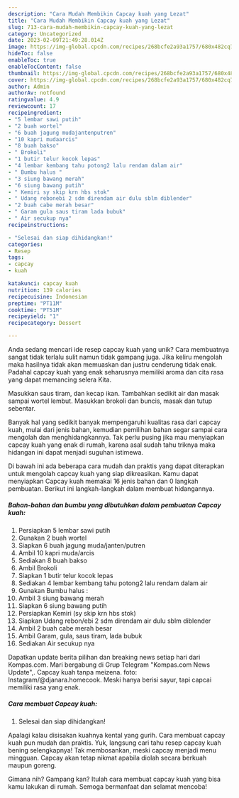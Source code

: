 ```yaml
---
description: "Cara Mudah Membikin Capcay kuah yang Lezat"
title: "Cara Mudah Membikin Capcay kuah yang Lezat"
slug: 713-cara-mudah-membikin-capcay-kuah-yang-lezat
category: Uncategorized
date: 2023-02-09T21:49:28.014Z
image: https://img-global.cpcdn.com/recipes/268bcfe2a93a1757/680x482cq70/capcay-kuah-foto-resep-utama.jpg
hideToc: false
enableToc: true
enableTocContent: false
thumbnail: https://img-global.cpcdn.com/recipes/268bcfe2a93a1757/680x482cq70/capcay-kuah-foto-resep-utama.jpg
cover: https://img-global.cpcdn.com/recipes/268bcfe2a93a1757/680x482cq70/capcay-kuah-foto-resep-utama.jpg
author: Admin
authorAv: notfound
ratingvalue: 4.9
reviewcount: 17
recipeingredient:
- "5 lembar sawi putih"
- "2 buah wortel"
- "6 buah jagung mudajantenputren"
- "10 kapri mudaarcis"
- "8 buah bakso"
- " Brokoli"
- "1 butir telur kocok lepas"
- "4 lembar kembang tahu potong2 lalu rendam dalam air"
- " Bumbu halus "
- "3 siung bawang merah"
- "6 siung bawang putih"
- " Kemiri sy skip krn hbs stok"
- " Udang rebonebi 2 sdm direndam air dulu sblm diblender"
- "2 buah cabe merah besar"
- " Garam gula saus tiram lada bubuk"
- " Air secukup nya"
recipeinstructions:

- "Selesai dan siap dihidangkan!"
categories:
- Resep
tags:
- capcay
- kuah

katakunci: capcay kuah 
nutrition: 139 calories
recipecuisine: Indonesian
preptime: "PT11M"
cooktime: "PT51M"
recipeyield: "1"
recipecategory: Dessert

---
```





Anda sedang mencari ide resep capcay kuah yang unik? Cara membuatnya sangat tidak terlalu sulit namun tidak gampang juga. Jika keliru mengolah maka hasilnya tidak akan memuaskan dan justru cenderung tidak enak. Padahal capcay kuah yang enak seharusnya memiliki aroma dan cita rasa yang dapat memancing selera Kita.





Masukkan saus tiram, dan kecap ikan. Tambahkan sedikit air dan masak sampai wortel lembut. Masukkan brokoli dan buncis, masak dan tutup sebentar.

Banyak hal yang sedikit banyak mempengaruhi kualitas rasa dari capcay kuah, mulai dari jenis bahan, kemudian pemilihan bahan segar sampai cara mengolah dan menghidangkannya. Tak perlu pusing jika mau menyiapkan capcay kuah yang enak di rumah, karena asal sudah tahu triknya maka hidangan ini dapat menjadi suguhan istimewa.






Di bawah ini ada beberapa cara mudah dan praktis yang dapat diterapkan untuk mengolah capcay kuah yang siap dikreasikan. Kamu dapat menyiapkan Capcay kuah memakai 16 jenis bahan dan 0 langkah pembuatan. Berikut ini langkah-langkah dalam membuat hidangannya.

<!--inarticleads1-->

##### Bahan-bahan dan bumbu yang dibutuhkan dalam pembuatan Capcay kuah:

1. Persiapkan 5 lembar sawi putih
1. Gunakan 2 buah wortel
1. Siapkan 6 buah jagung muda/janten/putren
1. Ambil 10 kapri muda/arcis
1. Sediakan 8 buah bakso
1. Ambil  Brokoli
1. Siapkan 1 butir telur kocok lepas
1. Sediakan 4 lembar kembang tahu potong2 lalu rendam dalam air
1. Gunakan  Bumbu halus :
1. Ambil 3 siung bawang merah
1. Siapkan 6 siung bawang putih
1. Persiapkan  Kemiri (sy skip krn hbs stok)
1. Siapkan  Udang rebon/ebi 2 sdm direndam air dulu sblm diblender
1. Ambil 2 buah cabe merah besar
1. Ambil  Garam, gula, saus tiram, lada bubuk
1. Sediakan  Air secukup nya


Dapatkan update berita pilihan dan breaking news setiap hari dari Kompas.com. Mari bergabung di Grup Telegram &#34;Kompas.com News Update&#34;,. Capcay kuah tanpa meizena. foto: Instagram/@djanara.homecook. Meski hanya berisi sayur, tapi capcai memiliki rasa yang enak. 

<!--inarticleads2-->

##### Cara membuat Capcay kuah:


1. Selesai dan siap dihidangkan!

Apalagi kalau disisakan kuahnya kental yang gurih. Cara membuat capcay kuah pun mudah dan praktis. Yuk, langsung cari tahu resep capcay kuah bening selengkapnya! Tak membosankan, meski capcay menjadi menu mingguan. Capcay akan tetap nikmat apabila diolah secara berkuah maupun goreng. 

Gimana nih? Gampang kan? Itulah cara membuat capcay kuah yang bisa kamu lakukan di rumah. Semoga bermanfaat dan selamat mencoba!
